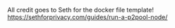 All credit goes to Seth for the docker file template!
https://sethforprivacy.com/guides/run-a-p2pool-node/
